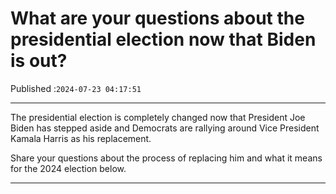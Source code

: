 # What are your questions about the presidential election now that Biden is out?

Published :`2024-07-23 04:17:51`

---

The presidential election is completely changed now that President Joe Biden has stepped aside and Democrats are rallying around Vice President Kamala Harris as his replacement.

Share your questions about the process of replacing him and what it means for the 2024 election below.

---

